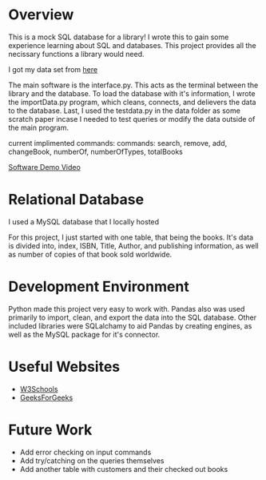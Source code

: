 # Overview

This is a mock SQL database for a library! I wrote this to gain some experience learning about SQL and databases. This project provides all the necissary functions a library would need. 

I got my data set from [here](https://www.theguardian.com/news/datablog/2011/jan/01/top-100-books-of-all-time)

The main software is the interface.py. This acts as the terminal between the library and the database. To load the database with it's information, I wrote the importData.py program, which cleans, connects, and delievers the data to the database. Last, I used the testdata.py in the data folder as some scratch paper incase I needed to test queries or modify the data outside of the main program. 

current implimented commands: commands: search, remove, add, changeBook, numberOf, numberOfTypes, totalBooks

[Software Demo Video](https://youtu.be/2lfN0DlVUTg)

# Relational Database

I used a MySQL database that I locally hosted

For this project, I just started with one table, that being the books. It's data is divided into, index, ISBN, Title, Author, and publishing information, as well as number of copies of that book sold worldwide.

# Development Environment

Python made this project very easy to work with. Pandas also was used primarily to import, clean, and export the data into the SQL database. Other included libraries were SQLalchamy to aid Pandas by creating engines, as well as the MySQL package for it's connector.

# Useful Websites

* [W3Schools](https://www.w3schools.com/sql/)
* [GeeksForGeeks](https://www.geeksforgeeks.org/mysql-common-mysql-queries/)

# Future Work

* Add error checking on input commands
* Add try/catching on the queries themselves
* Add another table with customers and their checked out books
